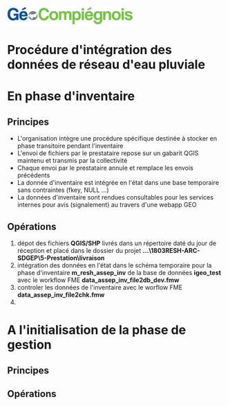 ![picto](/doc/img/Logo_web-GeoCompiegnois.png)

# Procédure d'intégration des données de réseau d'eau pluviale

# En phase d'inventaire

## Principes

- L'organisation intègre une procédure spécifique destinée à stocker en phase transitoire pendant l'inventaire
- L'envoi de fichiers par le prestataire repose sur un gabarit QGIS maintenu et transmis par la collectivité
- Chaque envoi par le prestataire annule et remplace les envois précédents
- La donnée d'inventaire est intégrée en l'état dans une base temporaire sans contraintes (fkey, NULL ...)
- La données d'inventaire sont rendues consultables pour les services internes pour avis (signalement) au travers d'une webapp GEO

## Opérations

1. dépot des fichiers **QGIS/SHP** livrés dans un répertoire daté du jour de réception et placé dans le dossier du projet **...\1803RESH-ARC-SDGEP\5-Prestation\livraison**
2. intégration des données en l'état dans le schéma temporaire pour la phase d'inventaire **m_resh_assep_inv** de la base de données **igeo_test** avec le workflow FME **data_assep_inv_file2db_dev.fmw**
3. controler les données de l'inventaire avec le worflow FME **data_assep_inv_file2chk.fmw**
4. 

# A l'initialisation de la phase de gestion

## Principes

## Opérations
